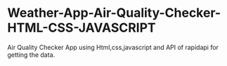 # Weather-App-Air-Quality-Checker-HTML-CSS-JAVASCRIPT
Air Quality Checker App using Html,css,javascript and API of rapidapi for getting the data.
